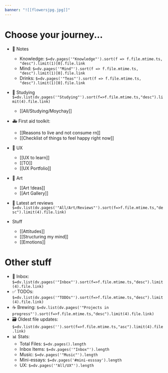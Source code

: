 ```yaml
---
banner: "![[flowersjpg.jpg]]"
---
```


# Choose your journey...

- 📝 Notes
	- Knowledge: `$=dv.pages('"Knowledge"').sort(f => f.file.mtime.ts, "desc").limit(1)[0].file.link`
	- Mind: `$=dv.pages('"Mind"').sort(f => f.file.mtime.ts, "desc").limit(1)[0].file.link`
	- Drinks: `$=dv.pages('"Teas"').sort(f => f.file.mtime.ts, "desc").limit(1)[0].file.link`
- 📖 Studying
`$=dv.list(dv.pages('"Studying"').sort(f=>f.file.mtime.ts,"desc").limit(4).file.link)`
	- [[All/Studying/Moychay]]
- 🚑 First aid toolkit:
	- [[Reasons to live and not consume rn]]
	- [[Checklist of things to feel happy right now]]
	
- 📲 UX
	- [[UX to learn]]
	- [[TO]]
	- [[UX Portfolio]]
- 🎨 Art
	- [[Art !deas]]
	- [[Art Gallery]]
- 🧾 Latest art reviews
`$=dv.list(dv.pages('"All/Art/Reviews"').sort(f=>f.file.mtime.ts,"desc").limit(4).file.link)`
- Stuff
	- [[Attitudes]]
	- [[Structuring my mind]]
	- [[Emotions]]

# Other stuff

- 📮 Inbox: 
`$=dv.list(dv.pages('"Inbox"').sort(f=>f.file.mtime.ts,"desc").limit(4).file.link)`
- ✅ TODOs: 
`$=dv.list(dv.pages('"TODOs"').sort(f=>f.file.mtime.ts,"desc").limit(4).file.link)`
- ☕ Brewing:
`$=dv.list(dv.pages('"Projects in progress"').sort(f=>f.file.mtime.ts,"desc").limit(4).file.link)`
- 🗃️ Oldest file updates: 
	`$=dv.list(dv.pages('').sort(f=>f.file.mtime.ts,"asc").limit(4).file.link)`
- 📊 Stats:
	- Total Files: `$=dv.pages().length` 
	- Inbox Items: `$=dv.pages('"Inbox"').length`
	- Music: `$=dv.pages('"Music"').length`
	- Mini-essays: `$=dv.pages('#mini-esssay').length`
	- UX: `$=dv.pages('"All/UX"').length`
